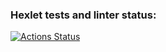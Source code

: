 ### Hexlet tests and linter status:
[![Actions Status](https://github.com/Kemononya/frontend-project-lvl1/workflows/hexlet-check/badge.svg)](https://github.com/Kemononya/frontend-project-lvl1/actions)